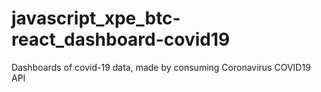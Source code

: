 # javascript_xpe_btc-react_dashboard-covid19
Dashboards of covid-19 data,  made by consuming Coronavirus COVID19 API
